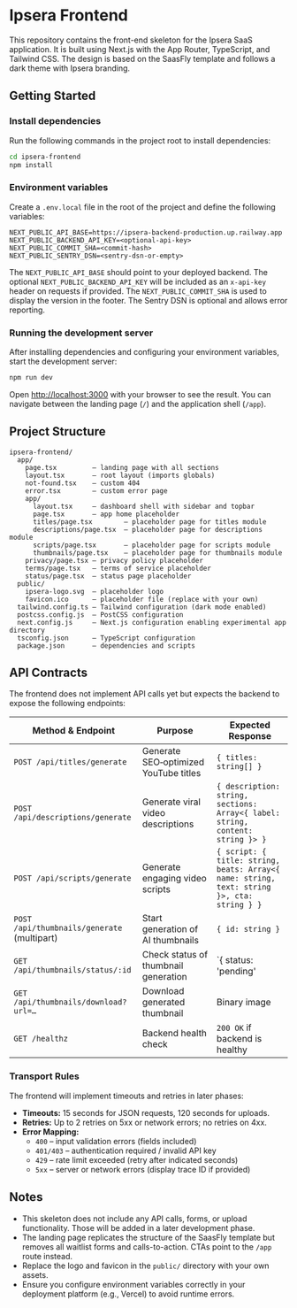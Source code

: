 # Ipsera Frontend

This repository contains the front-end skeleton for the Ipsera SaaS application. It is built using Next.js with the App Router, TypeScript, and Tailwind CSS. The design is based on the SaasFly template and follows a dark theme with Ipsera branding.

## Getting Started

### Install dependencies

Run the following commands in the project root to install dependencies:

```bash
cd ipsera-frontend
npm install
```

### Environment variables

Create a `.env.local` file in the root of the project and define the following variables:

```
NEXT_PUBLIC_API_BASE=https://ipsera-backend-production.up.railway.app
NEXT_PUBLIC_BACKEND_API_KEY=<optional-api-key>
NEXT_PUBLIC_COMMIT_SHA=<commit-hash>
NEXT_PUBLIC_SENTRY_DSN=<sentry-dsn-or-empty>
```

The `NEXT_PUBLIC_API_BASE` should point to your deployed backend. The optional `NEXT_PUBLIC_BACKEND_API_KEY` will be included as an `x-api-key` header on requests if provided. The `NEXT_PUBLIC_COMMIT_SHA` is used to display the version in the footer. The Sentry DSN is optional and allows error reporting.

### Running the development server

After installing dependencies and configuring your environment variables, start the development server:

```bash
npm run dev
```

Open [http://localhost:3000](http://localhost:3000) with your browser to see the result. You can navigate between the landing page (`/`) and the application shell (`/app`).

## Project Structure

```
ipsera-frontend/
  app/
    page.tsx         – landing page with all sections
    layout.tsx       – root layout (imports globals)
    not-found.tsx    – custom 404
    error.tsx        – custom error page
    app/
      layout.tsx     – dashboard shell with sidebar and topbar
      page.tsx       – app home placeholder
      titles/page.tsx        – placeholder page for titles module
      descriptions/page.tsx  – placeholder page for descriptions module
      scripts/page.tsx       – placeholder page for scripts module
      thumbnails/page.tsx    – placeholder page for thumbnails module
    privacy/page.tsx – privacy policy placeholder
    terms/page.tsx   – terms of service placeholder
    status/page.tsx  – status page placeholder
  public/
    ipsera-logo.svg  – placeholder logo
    favicon.ico      – placeholder file (replace with your own)
  tailwind.config.ts – Tailwind configuration (dark mode enabled)
  postcss.config.js  – PostCSS configuration
  next.config.js     – Next.js configuration enabling experimental app directory
  tsconfig.json      – TypeScript configuration
  package.json       – dependencies and scripts
```

## API Contracts

The frontend does not implement API calls yet but expects the backend to expose the following endpoints:

| Method & Endpoint | Purpose | Expected Response |
| ---------------- | ------- | ----------------- |
| `POST /api/titles/generate` | Generate SEO‑optimized YouTube titles | `{ titles: string[] }` |
| `POST /api/descriptions/generate` | Generate viral video descriptions | `{ description: string, sections: Array<{ label: string, content: string }> }` |
| `POST /api/scripts/generate` | Generate engaging video scripts | `{ script: { title: string, beats: Array<{ name: string, text: string }>, cta: string } }` |
| `POST /api/thumbnails/generate` (multipart) | Start generation of AI thumbnails | `{ id: string }` |
| `GET /api/thumbnails/status/:id` | Check status of thumbnail generation | `{ status: 'pending' | 'succeeded' | 'failed', downloadUrl?: string, error?: string }` |
| `GET /api/thumbnails/download?url=…` | Download generated thumbnail | Binary image |
| `GET /healthz` | Backend health check | `200 OK` if backend is healthy |

### Transport Rules

The frontend will implement timeouts and retries in later phases:

* **Timeouts:** 15 seconds for JSON requests, 120 seconds for uploads.
* **Retries:** Up to 2 retries on 5xx or network errors; no retries on 4xx.
* **Error Mapping:**
  - `400` – input validation errors (fields included)
  - `401/403` – authentication required / invalid API key
  - `429` – rate limit exceeded (retry after indicated seconds)
  - `5xx` – server or network errors (display trace ID if provided)

## Notes

* This skeleton does not include any API calls, forms, or upload functionality. Those will be added in a later development phase.
* The landing page replicates the structure of the SaasFly template but removes all waitlist forms and calls-to-action. CTAs point to the `/app` route instead.
* Replace the logo and favicon in the `public/` directory with your own assets.
* Ensure you configure environment variables correctly in your deployment platform (e.g., Vercel) to avoid runtime errors.
